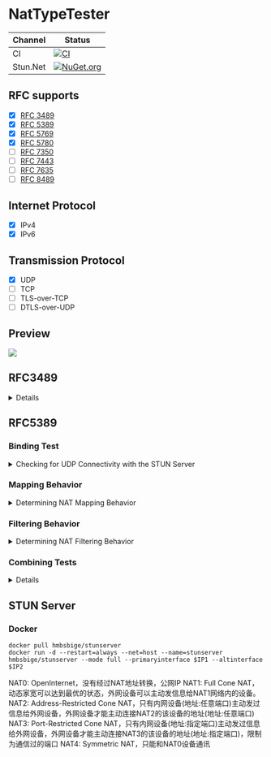 # NatTypeTester
Channel | Status
-|-
CI | [![CI](https://github.com/HMBSbige/NatTypeTester/workflows/CI/badge.svg)](https://github.com/HMBSbige/NatTypeTester/actions)
Stun.Net | [![NuGet.org](https://img.shields.io/nuget/v/Stun.Net.svg?logo=nuget)](https://www.nuget.org/packages/Stun.Net/)

## RFC supports

- [x] [RFC 3489](https://datatracker.ietf.org/doc/html/rfc3489)
- [x] [RFC 5389](https://datatracker.ietf.org/doc/html/rfc5389)
- [x] [RFC 5769](https://datatracker.ietf.org/doc/html/rfc5769)
- [x] [RFC 5780](https://datatracker.ietf.org/doc/html/rfc5780)
- [ ] [RFC 7350](https://datatracker.ietf.org/doc/html/rfc7350)
- [ ] [RFC 7443](https://datatracker.ietf.org/doc/html/rfc7443)
- [ ] [RFC 7635](https://datatracker.ietf.org/doc/html/rfc7635)
- [ ] [RFC 8489](https://datatracker.ietf.org/doc/html/rfc8489)

## Internet Protocol

- [x] IPv4
- [x] IPv6

## Transmission Protocol

- [x] UDP
- [ ] TCP
- [ ] TLS-over-TCP
- [ ] DTLS-over-UDP

## Preview
![](pic/1.png)

## RFC3489
<details>

![](pic/RFC3489.png)
</details>

## RFC5389
### Binding Test
<details>
  <summary>Checking for UDP Connectivity with the STUN Server</summary>

![](pic/RFC5780_4.2.png)
</details>

### Mapping Behavior
<details>
  <summary>Determining NAT Mapping Behavior</summary>

![](pic/RFC5780_4.3.png)
</details>

### Filtering Behavior
<details>
  <summary>Determining NAT Filtering Behavior</summary>

![](pic/RFC5780_4.4.png)
</details>

### Combining Tests
<details>

![](pic/RFC5780_4.5.png)

</details>

## STUN Server
### Docker
```
docker pull hmbsbige/stunserver
docker run -d --restart=always --net=host --name=stunserver hmbsbige/stunserver --mode full --primaryinterface $IP1 --altinterface $IP2
```
NAT0: OpenInternet，没有经过NAT地址转换，公网IP
NAT1: Full Cone NAT，动态家宽可以达到最优的状态，外网设备可以主动发信息给NAT1网络内的设备。
NAT2: Address-Restricted Cone NAT，只有内网设备(地址:任意端口)主动发过信息给外网设备，外网设备才能主动连接NAT2的该设备的地址(地址:任意端口)
NAT3: Port-Restricted Cone NAT，只有内网设备(地址:指定端口)主动发过信息给外网设备，外网设备才能主动连接NAT3的该设备的地址(地址:指定端口)，限制为通信过的端口
NAT4: Symmetric NAT，只能和NAT0设备通讯
